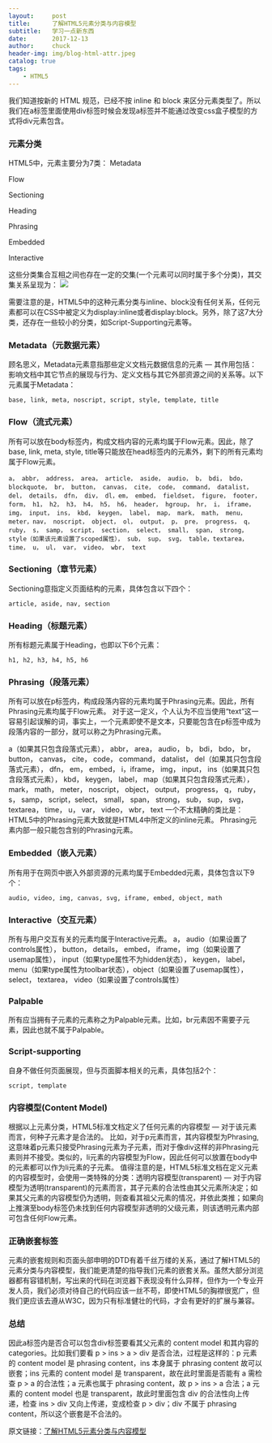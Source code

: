```yaml
---
layout:     post                   
title:      了解HTML5元素分类与内容模型             
subtitle:   学习一点新东西
date:       2017-12-13
author:     chuck
header-img: img/blog-html-attr.jpeg
catalog: true                      
tags:                               
    - HTML5
---
```


我们知道按新的 HTML 规范，已经不按 inline 和 block 来区分元素类型了。所以我们在a标签里面使用div标签时候会发现a标签并不能通过改变css盒子模型的方式将div元素包含。

### 元素分类

HTML5中，元素主要分为7类：
Metadata

Flow

Sectioning

Heading

Phrasing

Embedded

Interactive

这些分类集合互相之间也存在一定的交集(一个元素可以同时属于多个分类)，其交集关系呈现为：
![](https://user-gold-cdn.xitu.io/2017/12/12/1604849a2c1c3500?imageView2/0/w/1280/h/960/format/webp/ignore-error/1)


需要注意的是，HTML5中的这种元素分类与inline、block没有任何关系，任何元素都可以在CSS中被定义为display:inline或者display:block。另外，除了这7大分类，还存在一些较小的分类，如Script-Supporting元素等。

### Metadata（元数据元素）

顾名思义，Metadata元素意指那些定义文档元数据信息的元素 — 其作用包括：影响文档中其它节点的展现与行为、定义文档与其它外部资源之间的关系等。以下元素属于Metadata：

```
base, link, meta, noscript, script, style, template, title
```
### Flow（流式元素）

所有可以放在body标签内，构成文档内容的元素均属于Flow元素。因此，除了base, link, meta, style, title等只能放在head标签内的元素外，剩下的所有元素均属于Flow元素。

```
a， abbr， address， area， article， aside， audio， b， bdi， bdo， blockquote， br， button， canvas， cite， code， command， datalist， del， details， dfn， div， dl，em， embed， fieldset， figure， footer， form， h1， h2， h3， h4， h5， h6， header， hgroup， hr， i， iframe， img， input， ins， kbd， keygen， label， map， mark， math， menu， meter，nav， noscript， object， ol， output， p， pre， progress， q， ruby， s， samp， script， section， select， small， span， strong， style（如果该元素设置了scoped属性）， sub， sup， svg， table，textarea， time， u， ul， var， video， wbr， text

```
### Sectioning（章节元素）

Sectioning意指定义页面结构的元素，具体包含以下四个：

```
article, aside, nav, section

```
### Heading（标题元素）

所有标题元素属于Heading，也即以下6个元素：

```
h1, h2, h3, h4, h5, h6
```

### Phrasing（段落元素）

所有可以放在p标签内，构成段落内容的元素均属于Phrasing元素。因此，所有Phrasing元素均属于Flow元素。
对于这一定义，个人认为不应当使用“text”这一容易引起误解的词，事实上，一个元素即使不是文本，只要能包含在p标签中成为段落内容的一部分，就可以称之为Phrasing元素。

a（如果其只包含段落式元素）， abbr， area， audio， b， bdi， bdo， br， button， canvas， cite， code， command， datalist， del（如果其只包含段落式元素）， dfn， em， embed， i，iframe， img， input， ins（如果其只包含段落式元素）， kbd， keygen， label， map（如果其只包含段落式元素）， mark， math， meter， noscript， object， output， progress， q， ruby， s， samp， script，select， small， span， strong， sub， sup， svg， textarea， time， u， var， video， wbr， text
一个不太精确的类比是：HTML5中的Phrasing元素大致就是HTML4中所定义的inline元素。
Phrasing元素内部一般只能包含别的Phrasing元素。

### Embedded（嵌入元素）

所有用于在网页中嵌入外部资源的元素均属于Embedded元素，具体包含以下9个：

```
audio, video, img, canvas, svg, iframe, embed, object, math

```
### Interactive（交互元素）

所有与用户交互有关的元素均属于Interactive元素。
a， audio（如果设置了controls属性）， button， details， embed， iframe， img（如果设置了usemap属性）， input（如果type属性不为hidden状态）， keygen， label， menu（如果type属性为toolbar状态），object（如果设置了usemap属性）， select， textarea， video（如果设置了controls属性）

### Palpable

所有应当拥有子元素的元素称之为Palpable元素。比如，br元素因不需要子元素，因此也就不属于Palpable。

### Script-supporting

自身不做任何页面展现，但与页面脚本相关的元素，具体包括2个：

```
script, template
```

### 内容模型(Content Model)

根据以上元素分类，HTML5标准文档定义了任何元素的内容模型 — 对于该元素而言，何种子元素才是合法的。
比如，对于p元素而言，其内容模型为Phrasing, 这意味着p元素只接受Phrasing元素为子元素，而对于像div这样的非Phrasing元素则并不接受。类似的，li元素的内容模型为Flow，因此任何可以放置在body中的元素都可以作为li元素的子元素。
值得注意的是，HTML5标准文档在定义元素的内容模型时，会使用一类特殊的分类：透明内容模型(transparent) — 对于内容模型为透明(transparent)的元素而言，其子元素的合法性由其父元素所决定；如果其父元素的内容模型仍为透明，则查看其祖父元素的情况，并依此类推；如果向上推演至body标签仍未找到任何内容模型非透明的父级元素，则该透明元素内部可包含任何Flow元素。

### 正确嵌套标签

元素的嵌套规则和页面头部申明的DTD有着千丝万缕的关系，通过了解HTML5的元素分类与内容模型，我们能更清楚的指导我们元素的嵌套关系。虽然大部分浏览器都有容错机制，写出来的代码在浏览器下表现没有什么异样，但作为一个专业开发人员，我们必须对待自己的代码应该一丝不苟，即使HTML5的胸襟很宽广，但我们更应该去遵从W3C，因为只有标准健壮的代码，才会有更好的扩展与兼容。

### 总结

因此a标签内是否合可以包含div标签要看其父元素的 content model 和其内容的 categories。比如我们要看 p > ins > a > div 是否合法，过程是这样的：p 元素的 content model 是 phrasing content，ins 本身属于 phrasing content 故可以嵌套；ins 元素的 content model 是 transparent，故在此时里面是否能有 a 需检查 p > a 的合法性；a 元素也属于 phrasing content，故 p > ins > a 合法；a 元素的 content model 也是 transparent，故此时里面包含 div 的合法性向上传递，检查 ins > div 又向上传递，变成检查 p > div；div 不属于 phrasing content，所以这个嵌套是不合法的。

原文链接：[了解HTML5元素分类与内容模型](https://juejin.im/post/5a2f2cb36fb9a0450b665899)


